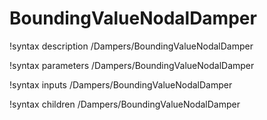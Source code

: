 <!-- MOOSE Documentation Stub: Remove this when content is added. -->

# BoundingValueNodalDamper
!syntax description /Dampers/BoundingValueNodalDamper

!syntax parameters /Dampers/BoundingValueNodalDamper

!syntax inputs /Dampers/BoundingValueNodalDamper

!syntax children /Dampers/BoundingValueNodalDamper
